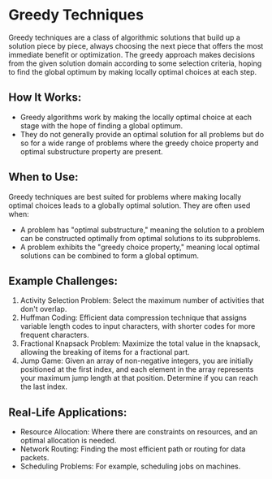 # Greedy Techniques
Greedy techniques are a class of algorithmic solutions that build up a solution piece by piece, always choosing the next piece that offers the most immediate benefit or optimization. The greedy approach makes decisions from the given solution domain according to some selection criteria, hoping to find the global optimum by making locally optimal choices at each step.

## How It Works:
* Greedy algorithms work by making the locally optimal choice at each stage with the hope of finding a global optimum.
* They do not generally provide an optimal solution for all problems but do so for a wide range of problems where the greedy choice property and optimal substructure property are present.

## When to Use:
Greedy techniques are best suited for problems where making locally optimal choices leads to a globally optimal solution. They are often used when:

* A problem has "optimal substructure," meaning the solution to a problem can be constructed optimally from optimal solutions to its subproblems.
* A problem exhibits the "greedy choice property," meaning local optimal solutions can be combined to form a global optimum.

## Example Challenges:
1. Activity Selection Problem: Select the maximum number of activities that don't overlap.
2. Huffman Coding: Efficient data compression technique that assigns variable length codes to input characters, with shorter codes for more frequent characters.
3. Fractional Knapsack Problem: Maximize the total value in the knapsack, allowing the breaking of items for a fractional part.
4. Jump Game: Given an array of non-negative integers, you are initially positioned at the first index, and each element in the array represents your maximum jump length at that position. Determine if you can reach the last index.

## Real-Life Applications:
* Resource Allocation: Where there are constraints on resources, and an optimal allocation is needed.
* Network Routing: Finding the most efficient path or routing for data packets.
* Scheduling Problems: For example, scheduling jobs on machines.